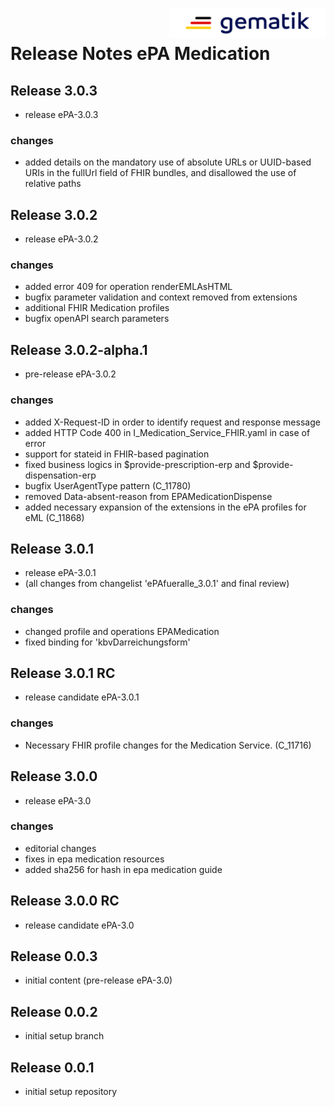 <img align="right" width="250" height="47" src="images/Gematik_Logo_Flag_With_Background.png"/> <br/>    
 
# Release Notes ePA Medication
## Release 3.0.3
- release ePA-3.0.3
### changes
- added details on the mandatory use of absolute URLs or UUID-based URIs in the fullUrl field of FHIR bundles, and disallowed the use of relative paths
## Release 3.0.2
- release ePA-3.0.2
### changes
- added error 409 for operation renderEMLAsHTML
- bugfix parameter validation and context removed from extensions
- additional FHIR Medication profiles
- bugfix openAPI search parameters
## Release 3.0.2-alpha.1
- pre-release ePA-3.0.2
### changes
- added X-Request-ID in order to identify request and response message
- added HTTP Code 400 in I_Medication_Service_FHIR.yaml in case of error
- support for stateid in FHIR-based pagination
- fixed business logics in $provide-prescription-erp and $provide-dispensation-erp
- bugfix UserAgentType pattern (C_11780)
- removed Data-absent-reason from EPAMedicationDispense
- added necessary expansion of the extensions in the ePA profiles for eML (C_11868)
## Release 3.0.1
- release ePA-3.0.1
- (all changes from changelist 'ePAfueralle_3.0.1' and final review)
### changes
- changed profile and operations EPAMedication
- fixed binding for 'kbvDarreichungsform'
## Release 3.0.1 RC
- release candidate ePA-3.0.1
### changes
- Necessary FHIR profile changes for the Medication Service. (C_11716)
## Release 3.0.0
- release ePA-3.0
### changes
- editorial changes
- fixes in epa medication resources
- added sha256 for hash in epa medication guide
## Release 3.0.0 RC
- release candidate ePA-3.0
## Release 0.0.3
- initial content (pre-release ePA-3.0)
## Release 0.0.2
- initial setup branch
## Release 0.0.1
- initial setup repository
